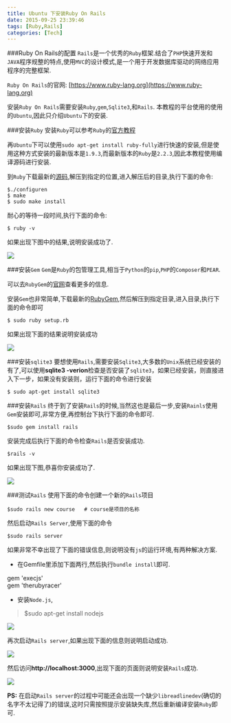 ```yaml
---
title: Ubuntu 下安装Ruby On Rails
date: 2015-09-25 23:39:46
tags: [Ruby,Rails]
categories: [Tech]
---
```

###Ruby On Rails的配置
`Rails`是一个优秀的`Ruby`框架.结合了`PHP`快速开发和`JAVA`程序规整的特点,使用`MVC`的设计模式,是一个用于开发数据库驱动的网络应用程序的完整框架.

`Ruby On Rails`的官网: [https://www.ruby-lang.org](https://www.ruby-lang.org)  

安装`Ruby On Rails`需要安装`Ruby`,`gem`,`Sqlite3`,和`Rails`. 本教程的平台使用的使用的`Ubuntu`,因此只介绍`Ubuntu`下的安装.

###安装`Ruby`
安装`Ruby`可以参考`Ruby`的[官方教程](https://www.ruby-lang.org/en/documentation/installation/)

再`Ubuntu`下可以使用`sudo apt-get install ruby-fully`进行快速的安装,但是使用这种方式安装的最新版本是`1.9.3`,而最新版本的`Ruby`是`2.2.3`,因此本教程使用编译源码进行安装.

到`Ruby`下载最新的[源码](https://cache.ruby-lang.org/pub/ruby/2.2/ruby-2.2.3.tar.gz),解压到指定的位置,进入解压后的目录,执行下面的命令:
```
$./configuren
$ make 
$ sudo make install
```
耐心的等待一段时间,执行下面的命令:
```
$ ruby -v
```
如果出现下图中的结果,说明安装成功了.  

![](/images/archive/img_ruby-v.png)

<!--more-->

###安装`Gem`
`Gem`是`Ruby`的包管理工具,相当于`Python`的`pip`,`PHP`的`Composer`和`PEAR`.

可以去`RubyGem`的[官网](https://rubygems.org/)查看更多的信息.

安装`Gem`也非常简单,下载最新的[RubyGem](https://rubygems.org/rubygems/rubygems-2.4.8.tgz),然后解压到指定目录,进入目录,执行下面的命令即可
```
$ sudo ruby setup.rb 
```
如果出现下面的结果说明安装成功

![](/images/archive/img_gem-v.png)

###安装`sqlite3`
要想使用`Rails`,需要安装`Sqlite3`,大多数的`Unix`系统已经安装的有了,可以使用**sqlite3 -verion**检查是否安装了`sqlite3`，如果已经安装，则直接进入下一步，如果没有安装则，运行下面的命令进行安装
```
$ sudo apt-get install sqlite3
```

###安装`Rails`
终于到了安装`Rails`的时候,当然这也是最后一步,安装`Rainls`使用`Gem`安装即可,非常方便,再控制台下执行下面的命令即可.
```
$sudo gem install rails
```
安装完成后执行下面的命令检查`Rails`是否安装成功.
```
$rails -v
```
如果出现下图,恭喜你安装成功了.  

![](/images/archive/img_rails-v.png)

###测试`Rails`
使用下面的命令创建一个新的`Rails`项目
```
$sudo rails new course   # course是项目的名称
```
然后启动`Rails Server`,使用下面的命令
```
$sudo rails server
```
如果非常不幸出现了下面的错误信息,则说明没有`js`的运行环境,有两种解决方案.

* 在Gemfile里添加下面两行,然后执行`bundle install`即可.
> 
gem 'execjs'  
gem 'therubyracer'

* 安装`Node.js`,
> $sudo apt-get install nodejs

![](/images/archive/img_rails-server-failed.png)

再次启动`Rails server`,如果出现下面的信息则说明启动成功.

![](/images/archive/img_server_start.png)

然后访问**http://localhost:3000**,出现下面的页面则说明安装`Rails`成功.

![](/images/archive/img_server.png)

**PS:** 在启动`Rails server`的过程中可能还会出现一个缺少`libreadlinedev`(确切的名字不太记得了)的错误,这时只需按照提示安装缺失库,然后重新编译安装`Ruby`即可.

